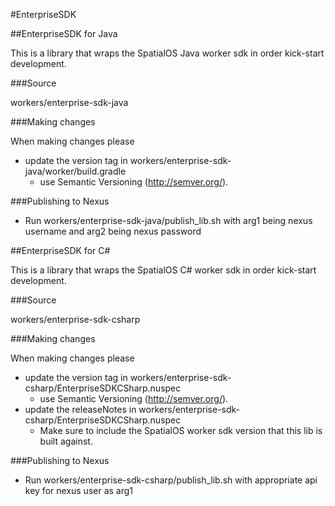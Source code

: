 #EnterpriseSDK

##EnterpriseSDK for Java

This is a library that wraps the SpatialOS Java worker sdk in order kick-start development.

###Source

workers/enterprise-sdk-java

###Making changes

When making changes please
- update the version tag in workers/enterprise-sdk-java/worker/build.gradle
	- use Semantic Versioning (http://semver.org/).

###Publishing to Nexus
- Run workers/enterprise-sdk-java/publish_lib.sh with arg1 being nexus username and arg2 being nexus password

##EnterpriseSDK for C#

This is a library that wraps the SpatialOS C# worker sdk in order kick-start development.

###Source

workers/enterprise-sdk-csharp

###Making changes

When making changes please
- update the version tag in workers/enterprise-sdk-csharp/EnterpriseSDKCSharp.nuspec
	- use Semantic Versioning (http://semver.org/).
- update the releaseNotes in workers/enterprise-sdk-csharp/EnterpriseSDKCSharp.nuspec
	- Make sure to include the SpatialOS worker sdk version that this lib is built against.

###Publishing to Nexus
- Run workers/enterprise-sdk-csharp/publish_lib.sh with appropriate api key for nexus user as arg1